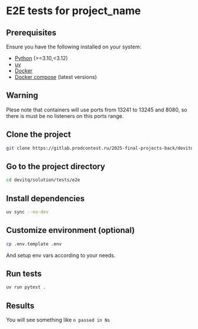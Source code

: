 # E2E tests for project_name

## Prerequisites

Ensure you have the following installed on your system:

- [Python](https://www.python.org/) (>=3.10,<3.12)
- [uv](https://docs.astral.sh/uv/)
- [Docker](https://www.docker.com/)
- [Docker compose](https://docs.docker.com/compose/) (latest versions)

## Warning

Plese note that containers will use ports from 13241 to 13245 and 8080, so there is must be no listeners on this ports range.

## Clone the project

```bash
git clone https://gitlab.prodcontest.ru/2025-final-projects-back/devitq.git
```

## Go to the project directory

```bash
cd devitq/solution/tests/e2e
```

## Install dependencies

```bash
uv sync --no-dev
```

## Customize environment (optional)

```bash
cp .env.template .env
```

And setup env vars according to your needs.

## Run tests

```bash
uv run pytest .
```

## Results

You will see something like `n passed in Ns`
